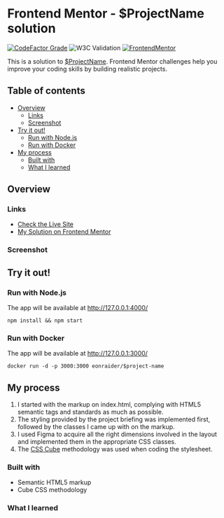 # Frontend Mentor - $ProjectName solution

[![CodeFactor Grade](https://img.shields.io/codefactor/grade/github/Havoc-Solutions/$project-name?label=CodeFactor&logo=codefactor&style=flat-square)](https://www.codefactor.io/repository/github/Havoc-Solutions/$project-name)
![W3C Validation](https://img.shields.io/w3c-validation/html?style=flat-square&targetUrl=https%3A%2F%2Feon-$project-name.netlify.app%2F)
[![FrontendMentor](https://img.shields.io/badge/FrontendMentor-EONRaider-blue?style=flat-square)](https://www.frontendmentor.io/profile/EONRaider)

This is a solution to [$ProjectName](). Frontend Mentor challenges help you
improve your coding skills by building realistic projects.

## Table of contents

- [Overview](#overview)
    - [Links](#links)
    - [Screenshot](#screenshot)
- [Try it out!](#try-it-out)
    - [Run with Node.js](#run-with-nodejs)
    - [Run with Docker](#run-with-docker)
- [My process](#my-process)
    - [Built with](#built-with)
    - [What I learned](#what-i-learned)

## Overview

### Links

- [Check the Live Site](https://eon-$project-name.netlify.app/)
- [My Solution on Frontend Mentor]()

### Screenshot

## Try it out!

### Run with Node.js

The app will be available at http://127.0.0.1:4000/

```shell
npm install && npm start
```

### Run with Docker

The app will be available at http://127.0.0.1:3000/

```shell
docker run -d -p 3000:3000 eonraider/$project-name
```

## My process

1. I started with the markup on index.html, complying with HTML5 semantic tags and standards as much as possible.
2. The styling provided by the project briefing was implemented first, followed by the classes I came up with on the
   markup.
3. I used Figma to acquire all the right dimensions involved in the layout and implemented them in the appropriate CSS
   classes.
4. The [CSS Cube](https://cube.fyi/) methodology was used when coding the stylesheet.

### Built with

- Semantic HTML5 markup
- Cube CSS methodology

### What I learned
